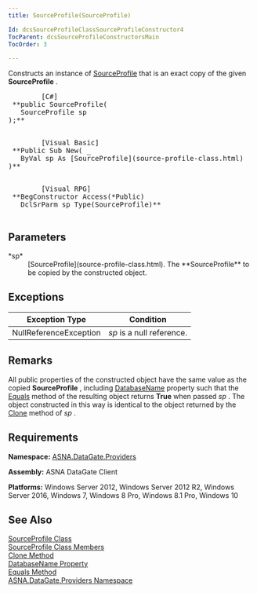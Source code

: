 ```yaml
---
title: SourceProfile(SourceProfile)

Id: dcsSourceProfileClassSourceProfileConstructor4
TocParent: dcsSourceProfileConstructorsMain
TocOrder: 3

---
```


Constructs an instance of [SourceProfile](source-profile-class.html) that is an exact copy of the given **SourceProfile** .
<pre class="prettyprint">
        <span class="lang">[C#]</span>
 **public SourceProfile(<br />   SourceProfile sp<br />);** 
      </pre>
<pre class="prettyprint">
        <span class="lang">[Visual Basic] </span>
 **Public Sub New( _<br />   ByVal sp As [SourceProfile](source-profile-class.html)<br />)** 
      </pre>
<pre class="prettyprint">
        <span class="lang">[Visual RPG]</span>
 **BegConstructor Access(*Public)<br />   DclSrParm sp Type(SourceProfile)** 
      </pre>

## Parameters

<dl>
        <dt>
 *sp* 
        </dt>
        <dd>
[SourceProfile](source-profile-class.html). The **SourceProfile** 
						to be copied by the constructed object.
					</dd>
</dl>

## Exceptions



| Exception Type | Condition |
| ---- | ---- |
| NullReferenceException | *sp* is a null reference. |



## Remarks

All public properties of the constructed object have the same value as the copied **SourceProfile** , including [ DatabaseName](source-profile-class-database-name-property.html) property such that the [ Equals](source-profile-class-equals-method.html) method of the resulting object returns **True** when passed *sp* . The object constructed in this way is identical to the object returned by the [Clone](source-profile-class-clone-method.html) method of *sp* .
## Requirements

**Namespace:** [ ASNA.DataGate.Providers](datagate-providers-namespace.html) 

**Assembly:** ASNA DataGate Client

**Platforms:** Windows Server 2012, Windows Server 2012 R2, Windows Server 2016, Windows 7, Windows 8 Pro, Windows 8.1 Pro, Windows 10
## See Also

[SourceProfile Class](source-profile-class.html) <br />
[SourceProfile Class Members](source-profile-members.html)<br />
[Clone Method](source-profile-class-clone-method.html)<br />
[DatabaseName Property](source-profile-class-database-name-property.html)<br />
[Equals Method](source-profile-class-equals-method.html)<br />
[ASNA.DataGate.Providers Namespace](datagate-providers-namespace.html)

